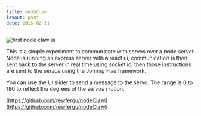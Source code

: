 ```yaml
---
title: nodeClaw
layout: post
date: 2016-02-11
---
```


![first node claw ui](/img/Quadcopter/nodeClaw-ui-01.png)

This is a simple experiment to communicate with servos over a node server.  Node is running an express server with a react ui, communication is then sent back to the server in real time using socket.io, then those instructions are sent to the servos using the Johnny Five framework.

You can use the UI slider to send a message to the servo. The range is 0 to 180 to reflect the degrees of the servos motion.

[https://github.com/rewfergu/nodeClaw](https://github.com/rewfergu/nodeClaw)
